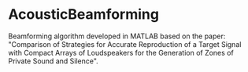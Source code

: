 # AcousticBeamforming
Beamforming algorithm developed in MATLAB based on the paper: "Comparison of Strategies for Accurate Reproduction of a Target Signal with Compact Arrays of Loudspeakers for the Generation of Zones of Private Sound and Silence".
